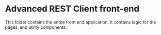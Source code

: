 # Advanced REST Client front-end

This folder contains the entire front end application. It contains logic for the pages, and utility components.
